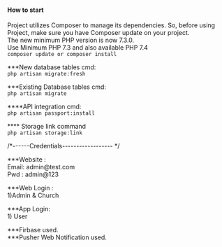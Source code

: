 <div class="card-header">
	<h4 class="mb-0">How to start</h4>
</div>

<p>Project utilizes Composer to manage its dependencies. So, before using Project, make sure you have Composer update on your project.  <br />
The new minimum PHP version is now 7.3.0. <br />
Use Minimum PHP 7.3 and also available PHP 7.4  <br />
<code class="text-danger">composer update or composer install</code>  <br />



<p>***New database tables cmd: <br />
<code class="text-danger">php artisan migrate:fresh </code></p>


<p>***Existing Database tables cmd: <br />
<code class="text-danger">php artisan migrate </code></p>

<p>****API integration cmd: <br />
<code class="text-danger">php artisan passport:install</code></p>

<p>**** Storage link command  <br />
<code class="text-danger">php artisan storage:link</code></p>

<p>/*------Credentials------------------  */</p>
<p>***Website : <br />
Email: admin@test.com <br />
Pwd  : admin@123 </p>

<p>***Web Login : <br />
1)Admin & Church  </p>

<p>***App Login: <br />
1) User  </p>


<p>***Firbase used.<br />
***Pusher Web Notification used.</p>